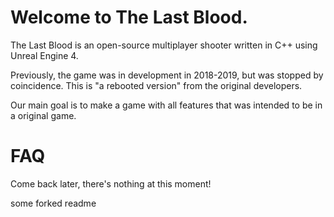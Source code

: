 # Welcome to The Last Blood.
 
The Last Blood is an open-source multiplayer shooter written in C++ using Unreal Engine 4.

Previously, the game was in development in 2018-2019, but was stopped by coincidence. This is "a rebooted version" from the original developers.

Our main goal is to make a game with all features that was intended to be in a original game.

# FAQ

Come back later, there's nothing at this moment!

some forked readme
